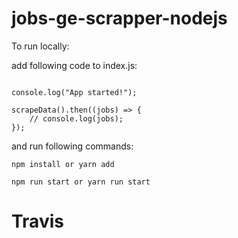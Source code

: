 # jobs-ge-scrapper-nodejs

To run locally:

add following code to index.js:

```const scrapeData = require("./app");

console.log("App started!");

scrapeData().then((jobs) => {
    // console.log(jobs);
});
```

and run following commands:

`npm install or yarn add`

`npm run start or yarn run start`

# Travis
